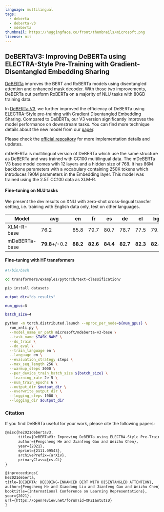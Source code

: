 ```yaml
---
language: multilingual
tags: 
  - deberta
  - deberta-v3
  - mdeberta
thumbnail: https://huggingface.co/front/thumbnails/microsoft.png
license: mit
---
```


## DeBERTaV3: Improving DeBERTa using ELECTRA-Style Pre-Training with Gradient-Disentangled Embedding Sharing

[DeBERTa](https://arxiv.org/abs/2006.03654) improves the BERT and RoBERTa models using disentangled attention and enhanced mask decoder. With those two improvements, DeBERTa out perform RoBERTa on a majority of NLU tasks with 80GB training data. 

In [DeBERTa V3](https://arxiv.org/abs/2111.09543), we further improved the efficiency of DeBERTa using ELECTRA-Style pre-training with Gradient Disentangled Embedding Sharing. Compared to DeBERTa,  our V3 version significantly improves the model performance on downstream tasks.  You can find more technique details about the new model from our [paper](https://arxiv.org/abs/2111.09543).

Please check the [official repository](https://github.com/microsoft/DeBERTa) for more implementation details and updates.

mDeBERTa is multilingual version of DeBERTa which use the same structure as DeBERTa and was trained with CC100 multilingual data.
The mDeBERTa V3 base model comes with 12 layers and a hidden size of 768. It has 86M backbone parameters  with a vocabulary containing 250K tokens which introduces 190M parameters in the Embedding layer.  This model was trained using the 2.5T CC100 data as XLM-R.


#### Fine-tuning on NLU tasks

We present the dev results on XNLI with zero-shot cross-lingual transfer setting, i.e. training with English data only, test on other languages.

| Model        |avg | en |  fr| es  | de  | el  | bg  | ru  |tr   |ar   |vi   | th  | zh | hi  | sw  | ur  | 
|--------------| ----|----|----|---- |--   |--   |--   | --  |--   |--   |--   | --  | -- | --  | --  | --  |
| XLM-R-base   |76.2 |85.8|79.7|80.7 |78.7 |77.5 |79.6 |78.1 |74.2 |73.8 |76.5 |74.6 |76.7| 72.4| 66.5| 68.3|
| mDeBERTa-base|**79.8**+/-0.2|**88.2**|**82.6**|**84.4** |**82.7** |**82.3** |**82.4** |**80.8** |**79.5** |**78.5** |**78.1** |**76.4** |**79.5**| **75.9**| **73.9**| **72.4**|

#### Fine-tuning with HF transformers

```bash
#!/bin/bash

cd transformers/examples/pytorch/text-classification/

pip install datasets

output_dir="ds_results"

num_gpus=8

batch_size=4

python -m torch.distributed.launch --nproc_per_node=${num_gpus} \
  run_xnli.py \
  --model_name_or_path microsoft/mdeberta-v3-base \
  --task_name $TASK_NAME \
  --do_train \
  --do_eval \
  --train_language en \
  --language en \
  --evaluation_strategy steps \
  --max_seq_length 256 \
  --warmup_steps 3000 \
  --per_device_train_batch_size ${batch_size} \
  --learning_rate 2e-5 \
  --num_train_epochs 6 \
  --output_dir $output_dir \
  --overwrite_output_dir \
  --logging_steps 1000 \
  --logging_dir $output_dir

```

### Citation

If you find DeBERTa useful for your work, please cite the following papers:

``` latex
@misc{he2021debertav3,
      title={DeBERTaV3: Improving DeBERTa using ELECTRA-Style Pre-Training with Gradient-Disentangled Embedding Sharing}, 
      author={Pengcheng He and Jianfeng Gao and Weizhu Chen},
      year={2021},
      eprint={2111.09543},
      archivePrefix={arXiv},
      primaryClass={cs.CL}
}
```

``` latex
@inproceedings{
he2021deberta,
title={DEBERTA: DECODING-ENHANCED BERT WITH DISENTANGLED ATTENTION},
author={Pengcheng He and Xiaodong Liu and Jianfeng Gao and Weizhu Chen},
booktitle={International Conference on Learning Representations},
year={2021},
url={https://openreview.net/forum?id=XPZIaotutsD}
}
```
